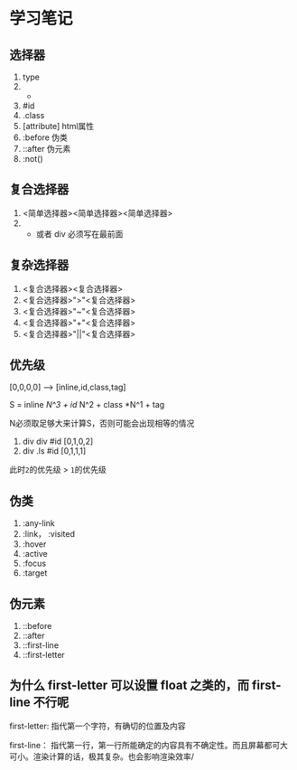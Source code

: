 # 学习笔记

## 选择器

1. type
2. *
3. #id
4. .class
5. [attribute] html属性
6. :before 伪类
7. ::after 伪元素
8. :not()

## 复合选择器

1. <简单选择器><简单选择器><简单选择器>
2. * 或者 div 必须写在最前面

## 复杂选择器

1. <复合选择器><复合选择器>
2. <复合选择器>">"<复合选择器>
3. <复合选择器>"~"<复合选择器>
4. <复合选择器>"+"<复合选择器>
5. <复合选择器>"||"<复合选择器>

## 优先级

[0,0,0,0] --> [inline,id,class,tag]

S = inline *N^3 + id* N^2 + class *N^1 + tag

N必须取足够大来计算S，否则可能会出现相等的情况

1. div div #id [0,1,0,2]
2. div .ls #id [0,1,1,1]

此时`2`的优先级 > `1`的优先级

## 伪类

1. :any-link
2. :link， :visited
3. :hover
4. :active
5. :focus
6. :target

## 伪元素

1. ::before
2. ::after
3. ::first-line
4. ::first-letter

## 为什么 first-letter 可以设置 float 之类的，而 first-line 不行呢

first-letter: 指代第一个字符，有确切的位置及内容

first-line： 指代第一行，第一行所能确定的内容具有不确定性。而且屏幕都可大可小。渲染计算的话，极其复杂。也会影响渲染效率/
